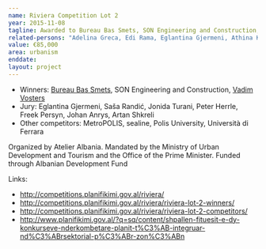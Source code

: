 ```yaml
---
name: Riviera Competition Lot 2
year: 2015-11-08
tagline: Awarded to Bureau Bas Smets, SON Engineering and Construction, Vadim Vosters
related-persons: "Adelina Greca, Edi Rama, Eglantina Gjermeni, Athina Kavaja, Bas Smets, Vadim Vosters, Saša Randić, Jonida Turani, Peter Herrle, Freek Persyn, Johan Anrys, Artan Shkreli, Erind Bejleri"
value: €85,000
area: urbanism
enddate:
layout: project
---
```

* Winners: [Bureau Bas Smets](http://www.bassmets.be/), SON Engineering and Construction, [Vadim Vosters](http://vadimvosters.be/)
* Jury: Eglantina Gjermeni, Saša Randić, Jonida Turani, Peter Herrle, Freek Persyn, Johan Anrys, Artan Shkreli
* Other competitors: MetroPOLIS, sealine, Polis University, Università di Ferrara

Organized by Atelier Albania.
Mandated by the Ministry of Urban Development and Tourism and the Office of the Prime Minister.
Funded through Albanian Development Fund

Links:
* <http://competitions.planifikimi.gov.al/riviera/>
* <http://competitions.planifikimi.gov.al/riviera/riviera-lot-2-winners/>
* <http://competitions.planifikimi.gov.al/riviera/riviera-lot-2-competitors/>
* <http://www.planifikimi.gov.al/?q=sq/content/shpallen-fituesit-e-dy-konkurseve-nderkombetare-planit-t%C3%AB-integruar-nd%C3%ABrsektorial-p%C3%ABr-zon%C3%ABn>
